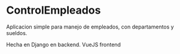 # ControlEmpleados

Aplicacion simple para manejo de empleados, con departamentos y sueldos.

Hecha en Django en backend.
VueJS frontend
